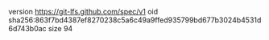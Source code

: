version https://git-lfs.github.com/spec/v1
oid sha256:863f7bd4387ef8270238c5a6c49a9ffed935799bd677b3024b4531d6d743b0ac
size 94
